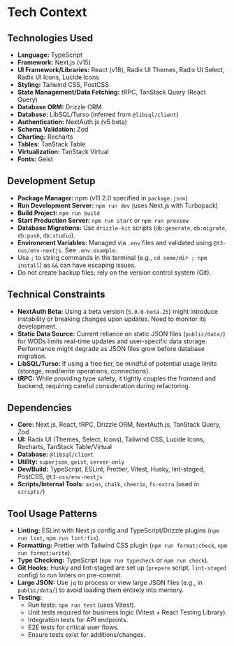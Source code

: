 # Tech Context

## Technologies Used

- **Language:** TypeScript
- **Framework:** Next.js (v15)
- **UI Framework/Libraries:** React (v18), Radix UI Themes, Radix UI Select, Radix UI Icons, Lucide Icons
- **Styling:** Tailwind CSS, PostCSS
- **State Management/Data Fetching:** tRPC, TanStack Query (React Query)
- **Database ORM:** Drizzle ORM
- **Database:** LibSQL/Turso (inferred from `@libsql/client`)
- **Authentication:** NextAuth.js (v5 beta)
- **Schema Validation:** Zod
- **Charting:** Recharts
- **Tables:** TanStack Table
- **Virtualization:** TanStack Virtual
- **Fonts:** Geist

## Development Setup

- **Package Manager:** npm (v11.2.0 specified in `package.json`)
- **Run Development Server:** `npm run dev` (uses Next.js with Turbopack)
- **Build Project:** `npm run build`
- **Start Production Server:** `npm run start` or `npm run preview`
- **Database Migrations:** Use `drizzle-kit` scripts (`db:generate`, `db:migrate`, `db:push`, `db:studio`).
- **Environment Variables:** Managed via `.env` files and validated using `@t3-oss/env-nextjs`. See `.env.example`.
- Use `;` to string commands in the terminal (e.g., `cd some/dir ; npm install`) as `&&` can have escaping issues.
- Do not create backup files; rely on the version control system (Git).

## Technical Constraints

- **NextAuth Beta:** Using a beta version (`5.0.0-beta.25`) might introduce instability or breaking changes upon updates. Need to monitor its development.
- **Static Data Source:** Current reliance on static JSON files (`public/data/`) for WODs limits real-time updates and user-specific data storage. Performance might degrade as JSON files grow before database migration.
- **LibSQL/Turso:** If using a free tier, be mindful of potential usage limits (storage, read/write operations, connections).
- **tRPC:** While providing type safety, it tightly couples the frontend and backend, requiring careful consideration during refactoring.

## Dependencies

- **Core:** Next.js, React, tRPC, Drizzle ORM, NextAuth.js, TanStack Query, Zod
- **UI:** Radix UI (Themes, Select, Icons), Tailwind CSS, Lucide Icons, Recharts, TanStack Table/Virtual
- **Database:** `@libsql/client`
- **Utility:** `superjson`, `geist`, `server-only`
- **Dev/Build:** TypeScript, ESLint, Prettier, Vitest, Husky, lint-staged, PostCSS, `@t3-oss/env-nextjs`
- **Scripts/Internal Tools:** `axios`, `chalk`, `cheerio`, `fs-extra` (used in `scripts/`)

## Tool Usage Patterns

- **Linting:** ESLint with Next.js config and TypeScript/Drizzle plugins (`npm run lint`, `npm run lint:fix`).
- **Formatting:** Prettier with Tailwind CSS plugin (`npm run format:check`, `npm run format:write`).
- **Type Checking:** TypeScript (`npm run typecheck` or `npm run check`).
- **Git Hooks:** Husky and lint-staged are set up (`prepare` script, `lint-staged` config) to run linters on pre-commit.
- **Large JSON:** Use `jq` to process or view large JSON files (e.g., in `public/data/`) to avoid loading them entirely into memory.
- **Testing:**
  - Run tests: `npm run test` (uses Vitest).
  - Unit tests required for business logic (Vitest + React Testing Library).
  - Integration tests for API endpoints.
  - E2E tests for critical user flows.
  - Ensure tests exist for additions/changes.
